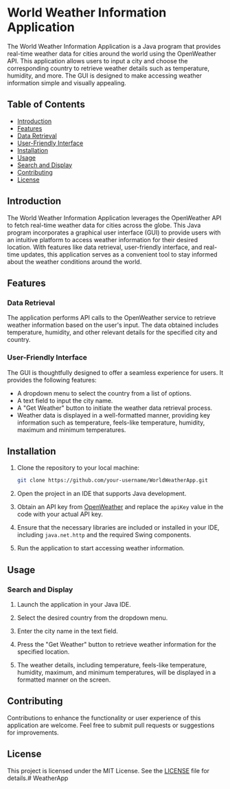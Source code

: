 # World Weather Information Application

The World Weather Information Application is a Java program that provides real-time weather data for cities around the world using the OpenWeather API. This application allows users to input a city and choose the corresponding country to retrieve weather details such as temperature, humidity, and more. The GUI is designed to make accessing weather information simple and visually appealing.

## Table of Contents

- [Introduction](#introduction)
- [Features](#features)
- [Data Retrieval](#data-retrieval)
- [User-Friendly Interface](#user-friendly-interface)
- [Installation](#installation)
- [Usage](#usage)
- [Search and Display](#search-and-display)
- [Contributing](#contributing)
- [License](#license)

## Introduction

The World Weather Information Application leverages the OpenWeather API to fetch real-time weather data for cities across the globe. This Java program incorporates a graphical user interface (GUI) to provide users with an intuitive platform to access weather information for their desired location. With features like data retrieval, user-friendly interface, and real-time updates, this application serves as a convenient tool to stay informed about the weather conditions around the world.

## Features

### Data Retrieval

The application performs API calls to the OpenWeather service to retrieve weather information based on the user's input. The data obtained includes temperature, humidity, and other relevant details for the specified city and country.

### User-Friendly Interface

The GUI is thoughtfully designed to offer a seamless experience for users. It provides the following features:

- A dropdown menu to select the country from a list of options.
- A text field to input the city name.
- A "Get Weather" button to initiate the weather data retrieval process.
- Weather data is displayed in a well-formatted manner, providing key information such as temperature, feels-like temperature, humidity, maximum and minimum temperatures.

## Installation

1. Clone the repository to your local machine:

   ```bash
   git clone https://github.com/your-username/WorldWeatherApp.git
   ```

2. Open the project in an IDE that supports Java development.

3. Obtain an API key from [OpenWeather](https://openweathermap.org/) and replace the `apiKey` value in the code with your actual API key.

4. Ensure that the necessary libraries are included or installed in your IDE, including `java.net.http` and the required Swing components.

5. Run the application to start accessing weather information.

## Usage

### Search and Display

1. Launch the application in your Java IDE.

2. Select the desired country from the dropdown menu.

3. Enter the city name in the text field.

4. Press the "Get Weather" button to retrieve weather information for the specified location.

5. The weather details, including temperature, feels-like temperature, humidity, maximum, and minimum temperatures, will be displayed in a formatted manner on the screen.

## Contributing

Contributions to enhance the functionality or user experience of this application are welcome. Feel free to submit pull requests or suggestions for improvements.

## License

This project is licensed under the MIT License. See the [LICENSE](LICENSE) file for details.# WeatherApp
